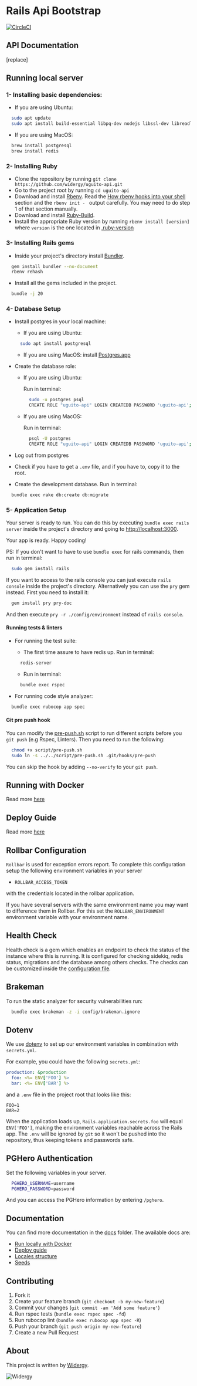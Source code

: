 Rails Api Bootstrap
================
[![CircleCI](https://circleci.com/gh/widergy/uguito-api.svg?style=shield&circle-token=964bdb144b89940be35965f42454a7476d437d39)](https://circleci.com/gh/widergy/uguito-api)



## API Documentation

[replace]

## Running local server

### 1- Installing basic dependencies:

  - If you are using Ubuntu:

  ```bash
    sudo apt update
    sudo apt install build-essential libpq-dev nodejs libssl-dev libreadline-dev zlib1g-dev redis-server
  ```

  - If you are using MacOS:

  ```bash
    brew install postgresql
    brew install redis
  ```

### 2- Installing Ruby

- Clone the repository by running `git clone https://github.com/widergy/uguito-api.git`
- Go to the project root by running `cd uguito-api`
- Download and install [Rbenv](https://github.com/rbenv/rbenv#basic-github-checkout). Read the [How rbenv hooks into your shell](https://github.com/rbenv/rbenv#how-rbenv-hooks-into-your-shell) section and the `rbenv init - ` output carefully. You may need to do step 1 of that section manually.
- Download and install [Ruby-Build](https://github.com/rbenv/ruby-build#installing-as-an-rbenv-plugin-recommended).
- Install the appropriate Ruby version by running `rbenv install [version]` where `version` is the one located in [.ruby-version](.ruby-version)

### 3- Installing Rails gems

- Inside your project's directory install [Bundler](http://bundler.io/).

```bash
  gem install bundler --no-document
  rbenv rehash
```
- Install all the gems included in the project.

```bash
  bundle -j 20
```

### 4- Database Setup

- Install postgres in your local machine:

  - If you are using Ubuntu:

  ```bash
    sudo apt install postgresql
  ```

  - If you are using MacOS: install [Postgres.app](https://postgresapp.com/)

- Create the database role:

  - If you are using Ubuntu:

    Run in terminal:

    ```bash
      sudo -u postgres psql
      CREATE ROLE "uguito-api" LOGIN CREATEDB PASSWORD 'uguito-api';
    ```

  - If you are using MacOS:

    Run in terminal:

    ```bash
      psql -U postgres
      CREATE ROLE "uguito-api" LOGIN CREATEDB PASSWORD 'uguito-api';
    ```

- Log out from postgres

- Check if you have to get a `.env` file, and if you have to, copy it to the root.

- Create the development database. Run in terminal:

```bash
  bundle exec rake db:create db:migrate
```

### 5- Application Setup



Your server is ready to run. You can do this by executing `bundle exec rails server` inside the project's directory and going to [http://localhost:3000](http://localhost:3000).

Your app is ready. Happy coding!

PS: If you don't want to have to use `bundle exec` for rails commands, then run in terminal:

```bash
  sudo gem install rails
```

If you want to access to the rails console you can just execute `rails console` inside the project's directory. Alternatively you can use the `pry` gem instead. First you need to install it:

```bash
  gem install pry pry-doc
```

And then execute `pry -r ./config/environment` instead of `rails console`.

#### Running tests & linters

- For running the test suite:

  - The first time assure to have redis up. Run in terminal:

  ```bash
    redis-server
  ```

  - Run in terminal:

  ```bash
    bundle exec rspec
  ```

- For running code style analyzer:

```bash
  bundle exec rubocop app spec
```

#### Git pre push hook

You can modify the [pre-push.sh](script/pre-push.sh) script to run different scripts before you `git push` (e.g Rspec, Linters). Then you need to run the following:

```bash
  chmod +x script/pre-push.sh
  sudo ln -s ../../script/pre-push.sh .git/hooks/pre-push
```

You can skip the hook by adding `--no-verify` to your `git push`.

## Running with Docker

Read more [here](docs/docker.md)

## Deploy Guide

Read more [here](docs/deploy.md)

## Rollbar Configuration

`Rollbar` is used for exception errors report. To complete this configuration setup the following environment variables in your server
- `ROLLBAR_ACCESS_TOKEN`

with the credentials located in the rollbar application.

If you have several servers with the same environment name you may want to difference them in Rollbar. For this set the `ROLLBAR_ENVIRONMENT` environment variable with your environment name.

## Health Check

Health check is a gem which enables an endpoint to check the status of the instance where this is running. It is configured for checking sidekiq, redis status, migrations and the database among others checks. The checks can be customized inside the [configuration file](/config/initializers/health_check.rb).

## Brakeman

To run the static analyzer for security vulnerabilities run:

```bash
  bundle exec brakeman -z -i config/brakeman.ignore
```

## Dotenv

We use [dotenv](https://github.com/bkeepers/dotenv) to set up our environment variables in combination with `secrets.yml`.

For example, you could have the following `secrets.yml`:

```yml
production: &production
  foo: <%= ENV['FOO'] %>
  bar: <%= ENV['BAR'] %>
```

and a `.env` file in the project root that looks like this:

```
FOO=1
BAR=2
```

When the application loads up, `Rails.application.secrets.foo` will equal `ENV['FOO']`, making the environment variables reachable across the Rails app. The `.env` will be ignored by `git` so it won't be pushed into the repository, thus keeping tokens and passwords safe.

## PGHero Authentication

Set the following variables in your server.

```bash
  PGHERO_USERNAME=username
  PGHERO_PASSWORD=password
```

And you can access the PGHero information by entering `/pghero`.

<!-- ## Debugging Chrome Console

It is a simple and useful way to look at Rails logs without having to look at the console, it also show queries executed and response times.
Install the [Rails Panel Extension](https://chrome.google.com/webstore/detail/railspanel/gjpfobpafnhjhbajcjgccbbdofdckggg). This is recommended way of installing extension, since it will auto-update on every new version. Note that you still need to update meta_request gem yourself.

![railspanel](https://cloud.githubusercontent.com/assets/4494/3090049/917e5378-e586-11e3-9bd4-1db232968126.png) -->

## Documentation

You can find more documentation in the [docs](docs) folder. The available docs are:

- [Run locally with Docker](docs/docker.md)
- [Deploy guide](docs/deploy.md)
- [Locales structure](docs/locales.md)
- [Seeds](docs/seeds.md)

## Contributing

1. Fork it
2. Create your feature branch (`git checkout -b my-new-feature`)
3. Commit your changes (`git commit -am 'Add some feature'`)
4. Run rspec tests (`bundle exec rspec spec -fd`)
5. Run rubocop lint (`bundle exec rubocop app spec -R`)
6. Push your branch (`git push origin my-new-feature`)
7. Create a new Pull Request

## About

This project is written by [Widergy](http://www.widergy.com).

![Widergy](https://image.ibb.co/b7L3ZG/logo_slogan1_color.png)
